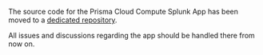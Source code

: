 The source code for the Prisma Cloud Compute Splunk App has been moved to a [dedicated repository](https://github.com/PaloAltoNetworks/prisma-cloud-compute-splunk).

All issues and discussions regarding the app should be handled there from now on.
